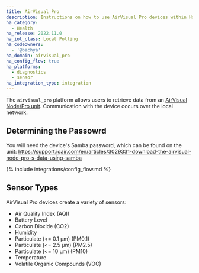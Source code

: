 ```yaml
---
title: AirVisual Pro
description: Instructions on how to use AirVisual Pro devices within Home Assistant
ha_category:
  - Health
ha_release: 2022.11.0
ha_iot_class: Local Polling
ha_codeowners:
  - '@bachya'
ha_domain: airvisual_pro
ha_config_flow: true
ha_platforms:
  - diagnostics
  - sensor
ha_integration_type: integration
---
```


The `airvisual_pro` platform allows users to retrieve data from an [AirVisual Node/Pro unit](https://www.iqair.com/air-quality-monitors/airvisual-pro). Communication with the device occurs over the local network.

## Determining the Passowrd

You will need the device's Samba password, which can be found on the unit: https://support.iqair.com/en/articles/3029331-download-the-airvisual-node-pro-s-data-using-samba

{% include integrations/config_flow.md %}

## Sensor Types

AirVisual Pro devices create a variety of sensors:

- Air Quality Index (AQI)
- Battery Level
- Carbon Dioxide (CO2)
- Humidity
- Particulate (<= 0.1 μm) (PM0.1)
- Particulate (<= 2.5 μm) (PM2.5)
- Particulate (<= 10 μm) (PM10)
- Temperature
- Volatile Organic Compounds (VOC)
